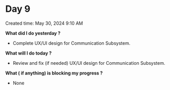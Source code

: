 # Day 9

Created time: May 30, 2024 9:10 AM

**What did I do yesterday ?**

- Complete UX/UI design for Communication Subsystem.

**What will I do today ?**

- Review and fix (if needed) UX/UI design for Communication Subsystem.

**What ( if anything) is blocking my progress ?**

- None